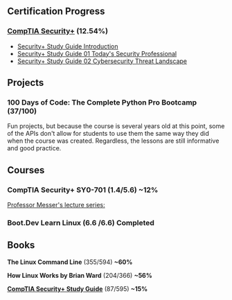 ## Certification Progress
### [CompTIA Security+](https://www.comptia.org/certifications/security) (12.54%)
- [Security+ Study Guide Introduction](https://pbrazeale.github.io/Security+-Study-Guide-Introduction/)
- [Security+ Study Guide 01 Today's Security Professional](https://pbrazeale.github.io/Security+-Study-Guide-01-Today's-Security-Professional/)
- [Security+ Study Guide 02 Cybersecurity Threat Landscape](https://pbrazeale.github.io/Security+-Study-Guide-02-Cybersecurity-Threat-Landscape/)


## Projects
### 100 Days of Code: The Complete Python Pro Bootcamp (37/100)
Fun projects, but because the course is several years old at this point, some of the APIs don't allow for students to use them the same way they did when the course was created. Regardless, the lessons are still informative and good practice. 


## Courses
### CompTIA Security+ SY0-701 (1.4/5.6) **~12%**
[Professor Messer's lecture series:](https://www.youtube.com/watch?v=KiEptGbnEBc&list=PLG49S3nxzAnl4QDVqK-hOnoqcSKEIDDuv)

### Boot.Dev Learn Linux (6.6 /6.6) **Completed**


## Books
**The Linux Command Line** (355/594) **~60%**

**How Linux Works by Brian Ward** (204/366) **~56%**

[**CompTIA Security+ Study Guide**](https://www.amazon.com/dp/1394211414) (87/595) **~15%**
